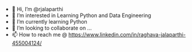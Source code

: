 - 👋 Hi, I’m @rjalaparthi
- 👀 I’m interested in Learning Python and Data Engineering
- 🌱 I’m currently learning Python
- 💞️ I’m looking to collaborate on ...
- 📫 How to reach me @ https://www.linkedin.com/in/raghava-jalaparthi-455004124/

<!---
rjalaparthi/rjalaparthi is a ✨ special ✨ repository because its `README.md` (this file) appears on your GitHub profile.
You can click the Preview link to take a look at your changes.
--->
